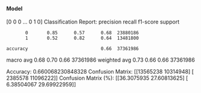#### Model
[0 0 0 ... 0 1 0]
Classification Report:
              precision    recall  f1-score   support

           0       0.85      0.57      0.68  23880186
           1       0.52      0.82      0.64  13481800

    accuracy                           0.66  37361986
   macro avg       0.68      0.70      0.66  37361986
weighted avg       0.73      0.66      0.66  37361986

Accuracy: 0.660068230848328
Confusion Matrix:
[[13565238 10314948]
 [ 2385578 11096222]]
Confusion Matrix (%):
[[36.3075935  27.60813625]
 [ 6.38504067 29.69922959]]
